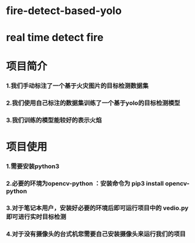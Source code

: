 # fire-detect-based-yolo
real time detect fire
====
项目简介<br>
===
### 1.我们手动标注了一个基于火灾图片的目标检测数据集<br>

### 2.我们使用自己标注的数据集训练了一个基于yolo的目标检测模型<br>

### 3.我们训练的模型能较好的表示火焰<br>


项目使用<br>
===
### 1.需要安装python3

### 2.必要的环境为opencv-python ：安装命令为 pip3 install opencv-python<br>

### 3.对于笔记本用户，安装好必要的环境后即可运行项目中的 vedio.py即可进行实时目标检测<br>

### 4.对于没有摄像头的台式机您需要自己安装摄像头来运行我们的项目<br>




